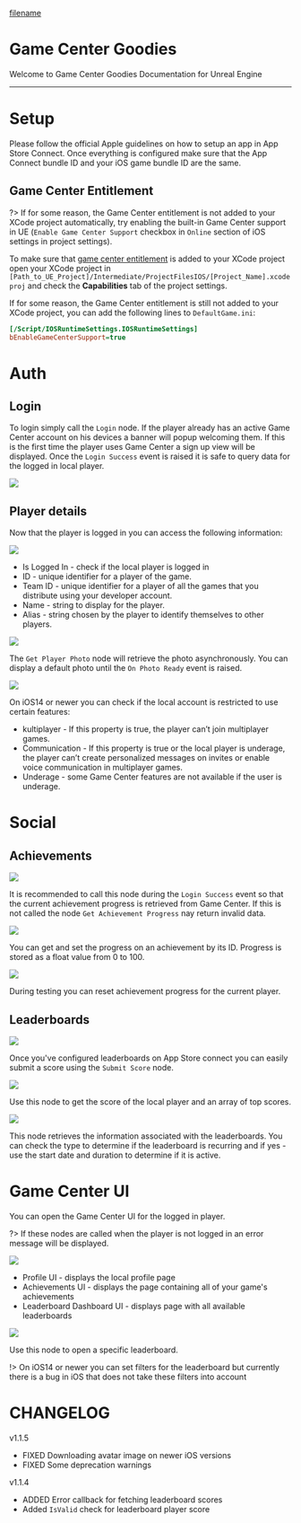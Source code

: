 [filename](common/common_ue_header.md ':include')

# **Game Center Goodies**

Welcome to Game Center Goodies Documentation for Unreal Engine

---

# **Setup**

Please follow the official Apple guidelines on how to setup an app in App Store Connect. Once everything is configured make sure that the App Connect bundle ID and your iOS game bundle ID are the same.

## Game Center Entitlement

?> If for some reason, the Game Center entitlement is not added to your XCode project automatically, try enabling the built-in Game Center support in UE (`Enable Game Center Support` checkbox in `Online` section of iOS settings in project settings).

To make sure that [game center entitlement](https://developer.apple.com/documentation/bundleresources/entitlements/com.apple.developer.game-center) is added to your XCode project open your XCode project in `[Path_to_UE_Project]/Intermediate/ProjectFilesIOS/[Project_Name].xcodeproj` and check the **Capabilities** tab of the project settings.

If for some reason, the Game Center entitlement is still not added to your XCode project, you can add the following lines to `DefaultGame.ini`:

```ini
[/Script/IOSRuntimeSettings.IOSRuntimeSettings]
bEnableGameCenterSupport=true
```

# **Auth**

## Login

To login simply call the `Login` node. If the player already has an active Game Center account on his devices a banner will popup welcoming them. If this is the first time the player uses Game Center a sign up view will be displayed. Once the `Login Success` event is raised it is safe to query data for the logged in local player.

![](images/game-center/auth_login.png)

## Player details

Now that the player is logged in you can access the following information:

![](images/game-center/auth_player_info.png)

* Is Logged In - check if the local player is logged in
* ID - unique identifier for a player of the game.
* Team ID - unique identifier for a player of all the games that you distribute using your developer account.
* Name - string to display for the player.
* Alias - string chosen by the player to identify themselves to other players.

![](images/game-center/auth_player_photo.png)

The `Get Player Photo` node will retrieve the photo asynchronously. You can display a default photo until the `On Photo Ready` event is raised.

![](images/game-center/auth_player_restrictions.png)

On iOS14 or newer you can check if the local account is restricted to use certain features:

* kultiplayer - If this property is true, the player can’t join multiplayer games.
* Communication - If this property is true or the local player is underage, the player can’t create personalized messages on invites or enable voice communication in multiplayer games.
* Underage - some Game Center features are not available if the user is underage.

# **Social**

## Achievements

![](images/game-center/achievement_load.png)

It is recommended to call this node during the `Login Success` event so that the current achievement progress is retrieved from Game Center. If this is not called the node `Get Achievement Progress` nay return invalid data.

![](images/game-center/achievement_progress.png)

You can get and set the progress on an achievement by its ID. Progress is stored as a float value from 0 to 100.

![](images/game-center/achievement_reset.png)

During testing you can reset achievement progress for the current player.

## Leaderboards

![](images/game-center/leaderboard_set_score.png)

Once you've configured leaderboards on App Store connect you can easily submit a score using the `Submit Score` node.

![](images/game-center/leaderboard_get_score.png)

Use this node to get the score of the local player and an array of top scores.

![](images/game-center/leaderboard_info.png)

This node retrieves the information associated with the leaderboards. You can check the type to determine if the leaderboard is recurring and if yes - use the start date and duration to determine if it is active.

# **Game Center UI**

You can open the Game Center UI for the logged in player.

?> If these nodes are called when the player is not logged in an error message will be displayed.

![](images/game-center/ui_general.png)

* Profile UI - displays the local profile page
* Achievements UI - displays the page containing all of your game's achievements
* Leaderboard Dashboard UI - displays page with all available leaderboards

![](images/game-center/ui_leaderboard.png)

Use this node to open a specific leaderboard.

!> On iOS14 or newer you can set filters for the leaderboard but currently there is a bug in iOS that does not take these filters into account


# CHANGELOG

v1.1.5

+ FIXED Downloading avatar image on newer iOS versions
+ FIXED Some deprecation warnings

v1.1.4

+ ADDED Error callback for fetching leaderboard scores
+ Added `IsValid` check for leaderboard player score
